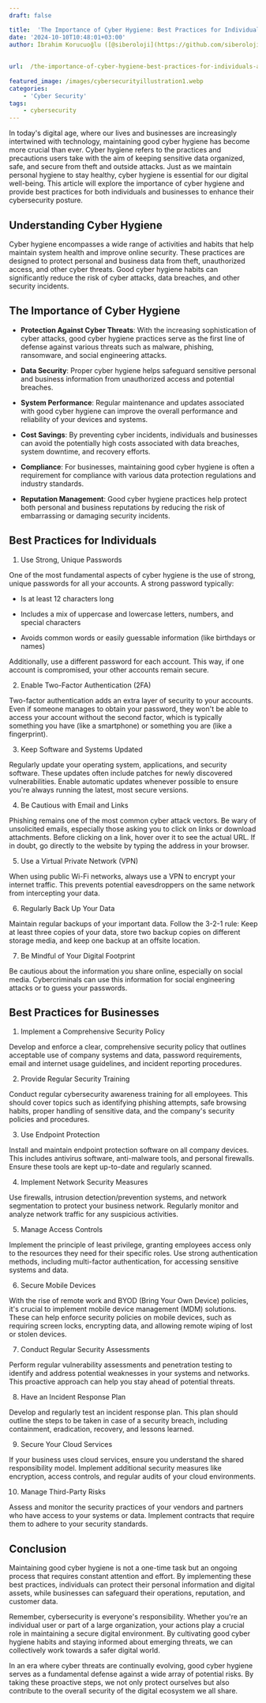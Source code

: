 ```yaml
---
draft: false

title:  'The Importance of Cyber Hygiene: Best Practices for Individuals and Businesses'
date: '2024-10-10T10:48:01+03:00'
author: İbrahim Korucuoğlu ([@siberoloji](https://github.com/siberoloji))
 
 
url:  /the-importance-of-cyber-hygiene-best-practices-for-individuals-and-businesses/
 
featured_image: /images/cybersecurityillustration1.webp
categories:
    - 'Cyber Security'
tags:
    - cybersecurity
---
```



In today's digital age, where our lives and businesses are increasingly intertwined with technology, maintaining good cyber hygiene has become more crucial than ever. Cyber hygiene refers to the practices and precautions users take with the aim of keeping sensitive data organized, safe, and secure from theft and outside attacks. Just as we maintain personal hygiene to stay healthy, cyber hygiene is essential for our digital well-being. This article will explore the importance of cyber hygiene and provide best practices for both individuals and businesses to enhance their cybersecurity posture.



## Understanding Cyber Hygiene



Cyber hygiene encompasses a wide range of activities and habits that help maintain system health and improve online security. These practices are designed to protect personal and business data from theft, unauthorized access, and other cyber threats. Good cyber hygiene habits can significantly reduce the risk of cyber attacks, data breaches, and other security incidents.



## The Importance of Cyber Hygiene


* **Protection Against Cyber Threats**: With the increasing sophistication of cyber attacks, good cyber hygiene practices serve as the first line of defense against various threats such as malware, phishing, ransomware, and social engineering attacks.

* **Data Security**: Proper cyber hygiene helps safeguard sensitive personal and business information from unauthorized access and potential breaches.

* **System Performance**: Regular maintenance and updates associated with good cyber hygiene can improve the overall performance and reliability of your devices and systems.

* **Cost Savings**: By preventing cyber incidents, individuals and businesses can avoid the potentially high costs associated with data breaches, system downtime, and recovery efforts.

* **Compliance**: For businesses, maintaining good cyber hygiene is often a requirement for compliance with various data protection regulations and industry standards.

* **Reputation Management**: Good cyber hygiene practices help protect both personal and business reputations by reducing the risk of embarrassing or damaging security incidents.




## Best Practices for Individuals



1. Use Strong, Unique Passwords



One of the most fundamental aspects of cyber hygiene is the use of strong, unique passwords for all your accounts. A strong password typically:


* Is at least 12 characters long

* Includes a mix of uppercase and lowercase letters, numbers, and special characters

* Avoids common words or easily guessable information (like birthdays or names)




Additionally, use a different password for each account. This way, if one account is compromised, your other accounts remain secure.



2. Enable Two-Factor Authentication (2FA)



Two-factor authentication adds an extra layer of security to your accounts. Even if someone manages to obtain your password, they won't be able to access your account without the second factor, which is typically something you have (like a smartphone) or something you are (like a fingerprint).



3. Keep Software and Systems Updated



Regularly update your operating system, applications, and security software. These updates often include patches for newly discovered vulnerabilities. Enable automatic updates whenever possible to ensure you're always running the latest, most secure versions.



4. Be Cautious with Email and Links



Phishing remains one of the most common cyber attack vectors. Be wary of unsolicited emails, especially those asking you to click on links or download attachments. Before clicking on a link, hover over it to see the actual URL. If in doubt, go directly to the website by typing the address in your browser.



5. Use a Virtual Private Network (VPN)



When using public Wi-Fi networks, always use a VPN to encrypt your internet traffic. This prevents potential eavesdroppers on the same network from intercepting your data.



6. Regularly Back Up Your Data



Maintain regular backups of your important data. Follow the 3-2-1 rule: Keep at least three copies of your data, store two backup copies on different storage media, and keep one backup at an offsite location.



7. Be Mindful of Your Digital Footprint



Be cautious about the information you share online, especially on social media. Cybercriminals can use this information for social engineering attacks or to guess your passwords.



## Best Practices for Businesses



1. Implement a Comprehensive Security Policy



Develop and enforce a clear, comprehensive security policy that outlines acceptable use of company systems and data, password requirements, email and internet usage guidelines, and incident reporting procedures.



2. Provide Regular Security Training



Conduct regular cybersecurity awareness training for all employees. This should cover topics such as identifying phishing attempts, safe browsing habits, proper handling of sensitive data, and the company's security policies and procedures.



3. Use Endpoint Protection



Install and maintain endpoint protection software on all company devices. This includes antivirus software, anti-malware tools, and personal firewalls. Ensure these tools are kept up-to-date and regularly scanned.



4. Implement Network Security Measures



Use firewalls, intrusion detection/prevention systems, and network segmentation to protect your business network. Regularly monitor and analyze network traffic for any suspicious activities.



5. Manage Access Controls



Implement the principle of least privilege, granting employees access only to the resources they need for their specific roles. Use strong authentication methods, including multi-factor authentication, for accessing sensitive systems and data.



6. Secure Mobile Devices



With the rise of remote work and BYOD (Bring Your Own Device) policies, it's crucial to implement mobile device management (MDM) solutions. These can help enforce security policies on mobile devices, such as requiring screen locks, encrypting data, and allowing remote wiping of lost or stolen devices.



7. Conduct Regular Security Assessments



Perform regular vulnerability assessments and penetration testing to identify and address potential weaknesses in your systems and networks. This proactive approach can help you stay ahead of potential threats.



8. Have an Incident Response Plan



Develop and regularly test an incident response plan. This plan should outline the steps to be taken in case of a security breach, including containment, eradication, recovery, and lessons learned.



9. Secure Your Cloud Services



If your business uses cloud services, ensure you understand the shared responsibility model. Implement additional security measures like encryption, access controls, and regular audits of your cloud environments.



10. Manage Third-Party Risks



Assess and monitor the security practices of your vendors and partners who have access to your systems or data. Implement contracts that require them to adhere to your security standards.



## Conclusion



Maintaining good cyber hygiene is not a one-time task but an ongoing process that requires constant attention and effort. By implementing these best practices, individuals can protect their personal information and digital assets, while businesses can safeguard their operations, reputation, and customer data.



Remember, cybersecurity is everyone's responsibility. Whether you're an individual user or part of a large organization, your actions play a crucial role in maintaining a secure digital environment. By cultivating good cyber hygiene habits and staying informed about emerging threats, we can collectively work towards a safer digital world.



In an era where cyber threats are continually evolving, good cyber hygiene serves as a fundamental defense against a wide array of potential risks. By taking these proactive steps, we not only protect ourselves but also contribute to the overall security of the digital ecosystem we all share.
